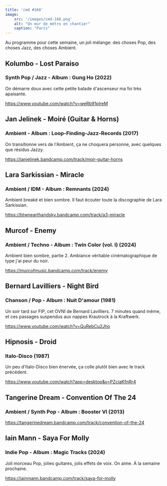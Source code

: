 ```yaml
---
title: 'cmd #168'
image:  
    src: '/images/cmd-168.png'
    alt: "Un mur de métro en chantier" 
    caption: "Paris"
---
```


Au programme pour cette semaine, un joli mélange: des choses Pop, des choses Jazz, des choses Ambient. 

## Kolumbo - Lost Paraiso 

### Synth Pop / Jazz - Album : Gung Ho (2022)

On démarre doux avec cette petite balade d'ascenseur ma foi très apaisante.

https://www.youtube.com/watch?v=weRb91plreM

## Jan Jelinek - Moiré (Guitar & Horns) 

### Ambient - Album : Loop​-​Finding​-​Jazz​-​Records (2017)

On transitionne vers de l'Ambient, ça ne choquera personne, avec quelques que résidus Jazzy.

https://janjelinek.bandcamp.com/track/moir-guitar-horns

## Lara Sarkissian - Miracle 

### Ambient / IDM - Album : Remnants (2024)

Ambient breaké et bien sombre. Il faut écouter toute la discographie de Lara Sarkissian.

https://btwnearthandsky.bandcamp.com/track/a3-miracle

## Murcof - Enemy 

### Ambient / Techno - Album : Twin Color (vol. I) (2024)

Ambient bien sombre, partie 2. Ambiance véritable cinématographique de type j'ai peur du noir.

https://murcofmusic.bandcamp.com/track/enemy

## Bernard Lavilliers - Night Bird 

### Chanson / Pop - Album : Nuit D'amour (1981)

Un soir tard sur FIP, cet OVNI de Bernard Lavilliers. 7 minutes quand même, et ces passages suspendus aux nappes Krautrock à la Kraftwerk.

https://www.youtube.com/watch?v=QuRebCu2Jho

## Hipnosis - Droid

### Italo-Disco (1987)

Un peu d'Italo-Disco bien énervée, ça colle plutôt bien avec le track précédent.

https://www.youtube.com/watch?app=desktop&v=PZciaKfnRr4

## Tangerine Dream - Convention Of The 24

### Ambient / Synth Pop - Album : Booster VI (2013)

https://tangerinedream.bandcamp.com/track/convention-of-the-24

## Iain Mann - Saya For Molly 

### Indie Pop - Album : Magic Tracks (2024)

Joli morceau Pop, jolies guitares, jolis effets de voix. On aime. À la semaine prochaine.

https://iainmann.bandcamp.com/track/saya-for-molly

